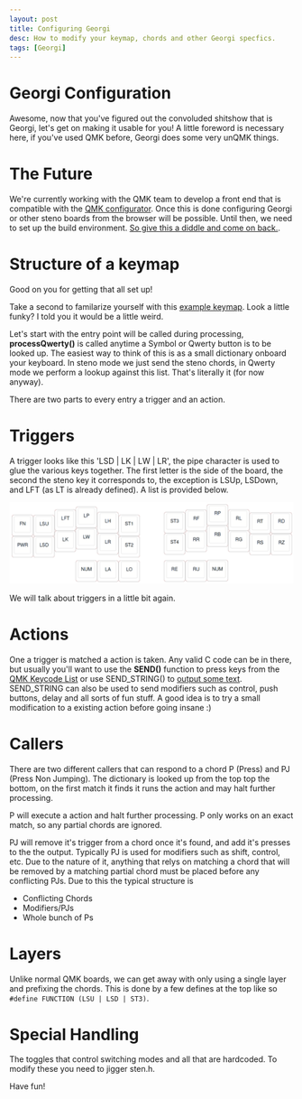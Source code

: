 ```yaml
---
layout: post
title: Configuring Georgi
desc: How to modify your keymap, chords and other Georgi specfics.
tags: [Georgi]
---
```


# Georgi Configuration

Awesome, now that you've figured out the convoluded shitshow that is Georgi, let's get on making it usable for you! A little foreword is necessary here, if you've used QMK before, Georgi does some very unQMK things.

# The Future
We're currently working with the QMK team to develop a front end that is compatible with the [QMK configurator](http://config.qmk.fm). Once this is done configuring Georgi or other steno boards from the browser will be possible. Until then, we need to set up the build environment. [So give this a diddle and come on back.](https://github.com/qmk/qmk_firmware/blob/master/docs/getting_started_build_tools.md).

# Structure of a keymap
Good on you for getting that all set up!

Take a second to familarize yourself with this [example keymap](https://github.com/germ/qmk_firmware/blob/georgi/keyboards/georgi/keymaps/default/keymap.c). Look a little funky? I told you it would be a little weird.

Let's start with the entry point will be called during processing, **processQwerty()** is called anytime a Symbol or Qwerty button is to be looked up. The easiest way to think of this is as a small dictionary onboard your keyboard. In steno mode we just send the steno chords, in Qwerty mode we perform a lookup against this list. That's literally it (for now anyway).

There are two parts to every entry a trigger and an action.

# Triggers
A trigger looks like this 'LSD | LK | LW | LR', the pipe character is used to glue the various keys together. The first letter is the side of the board, the second the steno key it corresponds to, the exception is LSUp, LSDown, and LFT (as LT is already defined). A list is provided below.

![georgi keymap](/img/georgi/defines.png)

We will talk about triggers in a little bit again.

# Actions
One a trigger is matched a action is taken. Any valid C code can be in there, but usually you'll want to use the **SEND()** function to press keys from the [QMK Keycode List](https://github.com/qmk/qmk_firmware/blob/master/docs/keycodes.md) or use SEND_STRING() to [output some text](https://github.com/qmk/qmk_firmware/blob/master/docs/feature_macros.md). SEND_STRING can also be used to send modifiers such as control, push buttons, delay and all sorts of fun stuff. A good idea is to try a small modification to a existing action before going insane :)

# Callers
There are two different callers that can respond to a chord P (Press) and PJ (Press Non Jumping). The dictionary is looked up from the top top the bottom, on the first match it finds it runs the action and may halt further processing. 

P will execute a action and halt further processing. P only works on an exact match, so any partial chords are ignored.

PJ will remove it's trigger from a chord once it's found, and add it's presses to the the output. Typically PJ is used for modifiers such as shift, control, etc. Due to the nature of it, anything that relys on matching a chord that will be removed by a matching partial chord must be placed before any conflicting PJs. Due to this the typical structure is 

- Conflicting Chords
- Modifiers/PJs
- Whole bunch of Ps

# Layers
Unlike normal QMK boards, we can get away with only using a single layer and prefixing the chords. This is done by a few defines at the top like so `#define FUNCTION (LSU | LSD | ST3)`. 

# Special Handling
The toggles that control switching modes and all that are hardcoded. To modify these you need to jigger sten.h. 

Have fun!
